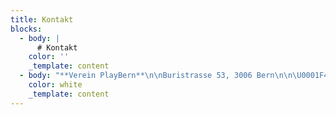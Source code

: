 ```yaml
---
title: Kontakt
blocks:
  - body: |
      # Kontakt
    color: ''
    _template: content
  - body: "**Verein PlayBern**\n\nBuristrasse 53, 3006 Bern\n\n\U0001F4E8 [info@playbern.ch](mailto:info@playbern.ch \"E-mail\")\n\n**Programm & Produktion**\n\n* [Bettina Wegenast](mailto:info@playbern.ch \"E-mail\") \\\n  info@playbern.ch\n\n**Medien & Kommunikation**\n\n* [Vera Stierli](mailto:press@playbern.ch \"E-mail\") \\\n  press@playbern.ch\n\n**Organisation Verein**\n\n* [Philipp Wegenast](mailto:verein@playbern.ch \"E-mail\") \\\n  verein@playbern.ch\n\n**Organisation Helfer:innen**\n\n* [Meret Stoppia](mailto:helferinnen@playbern.ch \"E-mail\") \\\n  helferinnen@playbern.ch\n\n**Technik**\n\n* [Oleg Lavrovsky](mailto:tech@playbern.ch \"E-mail\") \\\n  tech@playbern.ch\n"
    color: white
    _template: content
---
```










































































